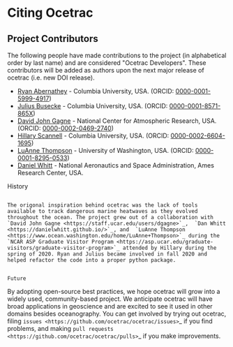 Citing Ocetrac
==================



Project Contributors
--------------------

The following people have made contributions to the project (in alphabetical order by last name) and are considered "Ocetrac Developers". These contributors will be added as authors upon the next major release of ocetrac (i.e. new DOI release).
- [Ryan Abernathey](https://rabernat.github.io/) - Columbia University, USA. (ORCID: [0000-0001-5999-4917](https://orcid.org/0000-0001-5999-4917))
- [Julius Busecke](http://jbusecke.github.io/) -  Columbia University, USA. (ORCID: [0000-0001-8571-865X](https://orcid.org/0000-0001-8571-865X))
- [David John Gagne](https://staff.ucar.edu/users/dgagne) - National Center for Atmospheric Research, USA. (ORCID: [0000-0002-0469-2740](https://orcid.org/0000-0002-0469-2740))
- [Hillary Scannell](https://www.hillaryscannell.com/) - Columbia University, USA. (ORCID: [0000-0002-6604-1695](https://orcid.org/0000-0002-6604-1695))
- [LuAnne Thompson](https://www.ocean.washington.edu/home/LuAnne+Thompson) - University of Washington, USA. (ORCID: [0000-0001-8295-0533](https://orcid.org/0000-0001-8295-0533))
- [Daniel Whitt](https://danielwhitt.github.io/) - National Aeronautics and Space Administration, Ames Research Center, USA. 



History
~~~~~~

The origonal inspiration behind ocetrac was the lack of tools available to track dangerous marine heatwaves as they evolved throughout the ocean. The project grew out of a collaboration with `David John Gagne <https://staff.ucar.edu/users/dgagne>`_,  `Dan Whitt <https://danielwhitt.github.io/>`_, and  `LuAnne Thompson <https://www.ocean.washington.edu/home/LuAnne+Thompson>`_ during the `NCAR ASP Graduate Visitor Program <https://asp.ucar.edu/graduate-visitors/graduate-visitor-program>`_ attended by Hillary during the spring of 2020. Ryan and Julius became involved in fall 2020 and helped refactor the code into a proper python package.  


Future 
~~~~~~

By adopting open-source best practices, we hope ocetrac will grow into a widely used, community-based project. We anticipate ocetrac will have broad applications in geoscience and are excited to see it used in other domains besides oceanography. You can get involved by trying out ocetrac, filing `issues <https://github.com/ocetrac/ocetrac/issues>`_ if you find problems, and making `pull requests <https://github.com/ocetrac/ocetrac/pulls>`_ if you make improvements.




